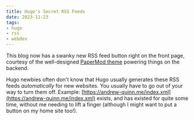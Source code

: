 ```yaml
---
title: Hugo's Secret RSS Feeds
date: 2023-11-23
tags: 
- hugo
- rss
- webdev
---
```


This blog now has a swanky new RSS feed button right on the front page, courtesy of the well-designed [PaperMod theme](https://github.com/adityatelange/hugo-PaperMod/) powering things on the backend.

Hugo newbies often don't know that Hugo usually generates these RSS feeds *automatically* for new websites. You usually have to go out of your way to turn them off. Example: [https://andrew-quinn.me/index.xml](https://andrew-quinn.me/index.xml) exists, and has existed for quite some time, without me needing to lift a finger (although I might want to put a button on my home site too!).
